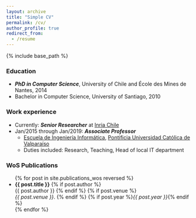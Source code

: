 ```yaml
---
layout: archive
title: "Simple CV"
permalink: /cv/
author_profile: true
redirect_from:
  - /resume
---
```


{% include base_path %}

### Education
* ***PhD in Computer Science***, University of Chile and École des Mines de Nantes, 2014
* Bachelor in Computer Science, University of Santiago, 2010

### Work experience
* Currently: ***Senior Researcher*** at [Inria Chile](http://www.inria.cl)
* Jan/2015 through Jan/2019: ***Associate Professor***
  * [Escuela de Ingeniería Informática](http://www.inf.ucv.cl), [Pontificia Universidad Católica de Valparaíso](http://www.pucv.cl)
  * Duties included: Research, Teaching, Head of local IT department  
  
<!-- Fullstack Developer Skills
======
* Skill 1
* Skill 2
  * Sub-skill 2.1
  * Sub-skill 2.2
  * Sub-skill 2.3
* Skill 3 -->

### WoS Publications
  <ul>{% for post in site.publications_wos reversed %}
    <li>    
    <b>{{ post.title }}</b>
    {% if post.author %}
      <br/>{{ post.author }}
    {% endif %}
    {% if post.venue %}
      <br/><i>{{ post.venue }}</i>.       
    {% endif %}  
    {% if post.year %}<i>{{ post.year }}</i>{% endif %}
    </li>
    <!-- {% include archive-single-cv.html %} -->
  {% endfor %}</ul>
  
<!-- ### Talks
  <ul>{% for post in site.talks %}
    {% include archive-single-talk-cv.html %}
  {% endfor %}</ul>
  
### Teaching
  <ul>{% for post in site.teaching %}
    {% include archive-single-cv.html %}
  {% endfor %}</ul>
  
### Service and leadership
* Currently signed in to 43 different slack teams -->
